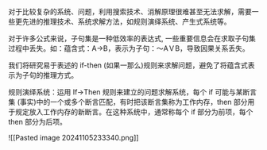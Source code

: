 对于比较复杂的系统、问题，利用搜索技术、消解原理很难甚至无法求解，需要一些更先进的推理技术、系统求解方法，如规则演绎系统、产生式系统等。

对于许多公式来说，子句集是一种低效率的表达式, 一些重要信息会在求取子句集过程中丢失。如：蕴含式：A→B，表示为子句：～AＶB，导致因果关系丢失。

我们将研究易于表述的 if-then (如果一那么)规则来求解问题，避免了将蕴含式表示为子句的推理方式。

规则演绎系统：运用 If→Then 规则来建立的问题求解系统，每个 if 可能与某断言集 (事实)中的一个或多个断言匹配，有时把该断言集称为工作内存，then 部分用于规定放入工作内存的新断言。在这种系统中，通常称每个 if 部分为前项，每个 then 部分为后项。

![[Pasted image 20241105233340.png]]
